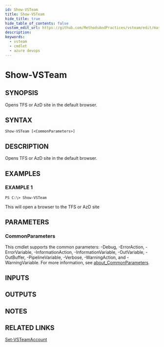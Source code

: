 ```yaml
---
id: Show-VSTeam
title: Show-VSTeam
hide_title: true
hide_table_of_contents: false
custom_edit_url: https://github.com/MethodsAndPractices/vsteam/edit/master/.docs/Show-VSTeam.md
description: 
keywords:
  - vsteam
  - cmdlet
  - azure devops
---
```


# Show-VSTeam

## SYNOPSIS
Opens TFS or AzD site in the default browser.

## SYNTAX

```
Show-VSTeam [<CommonParameters>]
```

## DESCRIPTION
Opens TFS or AzD site in the default browser.

## EXAMPLES

### EXAMPLE 1
```
PS C:\> Show-VSTeam
```

This will open a browser to the TFS or AzD site

## PARAMETERS

### CommonParameters
This cmdlet supports the common parameters: -Debug, -ErrorAction, -ErrorVariable, -InformationAction, -InformationVariable, -OutVariable, -OutBuffer, -PipelineVariable, -Verbose, -WarningAction, and -WarningVariable. For more information, see [about_CommonParameters](http://go.microsoft.com/fwlink/?LinkID=113216).

## INPUTS

## OUTPUTS

## NOTES

## RELATED LINKS

[Set-VSTeamAccount]()


